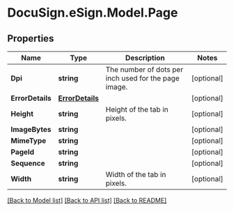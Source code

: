 # DocuSign.eSign.Model.Page
## Properties

Name | Type | Description | Notes
------------ | ------------- | ------------- | -------------
**Dpi** | **string** | The number of dots per inch used for the page image. | [optional] 
**ErrorDetails** | [**ErrorDetails**](ErrorDetails.md) |  | [optional] 
**Height** | **string** | Height of the tab in pixels. | [optional] 
**ImageBytes** | **string** |  | [optional] 
**MimeType** | **string** |  | [optional] 
**PageId** | **string** |  | [optional] 
**Sequence** | **string** |  | [optional] 
**Width** | **string** | Width of the tab in pixels. | [optional] 

[[Back to Model list]](../README.md#documentation-for-models) [[Back to API list]](../README.md#documentation-for-api-endpoints) [[Back to README]](../README.md)

